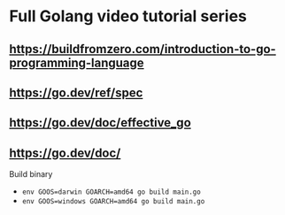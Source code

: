 

# Full Golang video tutorial series

## https://buildfromzero.com/introduction-to-go-programming-language

## https://go.dev/ref/spec
## https://go.dev/doc/effective_go
## https://go.dev/doc/

Build binary

* `env GOOS=darwin GOARCH=amd64 go build main.go`
* `env GOOS=windows GOARCH=amd64 go build main.go`

